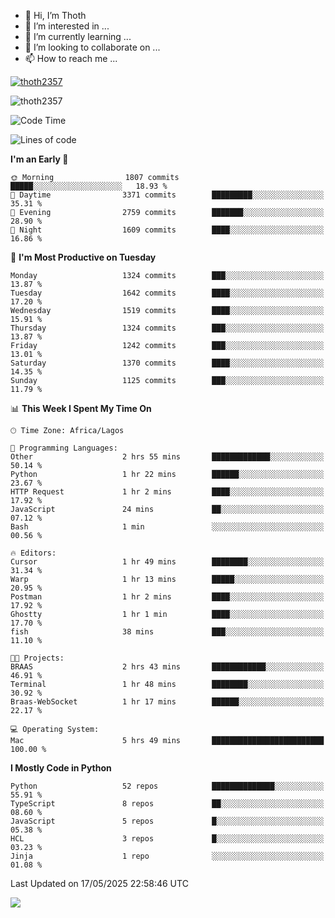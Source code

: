 <!---
thoth2357/thoth2357 is a ✨ special ✨ repository because its `README.md` (this file) appears on your GitHub profile.
You can click the Preview link to take a look at your changes.
--->

- 👋 Hi, I’m Thoth
- 👀 I’m interested in ...
- 🌱 I’m currently learning ...
- 💞️ I’m looking to collaborate on ...
- 📫 How to reach me ...


<p align="left"> <a href="https://github.com/ryo-ma/github-profile-trophy"><img src="https://github-profile-trophy.vercel.app/?username=thoth2357&theme=gruvbox&no-bg=true&no-frame=false&title=MultiLanguage,Commits,Repositories,Stars,Followers,PullRequest,Reviews,Issues" alt="thoth2357" /></a> </p>

<p align="left"> <img src="https://komarev.com/ghpvc/?username=thoth2357&label=Profile%20views&color=0e75b6&style=flat" alt="thoth2357" /> </p>

<!--START_SECTION:waka-->
![Code Time](http://img.shields.io/badge/Code%20Time-3%2C410%20hrs%2045%20mins-blue)

![Lines of code](https://img.shields.io/badge/From%20Hello%20World%20I%27ve%20Written-31.1%20million%20lines%20of%20code-blue)

**I'm an Early 🐤** 

```text
🌞 Morning                1807 commits        █████░░░░░░░░░░░░░░░░░░░░   18.93 % 
🌆 Daytime                3371 commits        █████████░░░░░░░░░░░░░░░░   35.31 % 
🌃 Evening                2759 commits        ███████░░░░░░░░░░░░░░░░░░   28.90 % 
🌙 Night                  1609 commits        ████░░░░░░░░░░░░░░░░░░░░░   16.86 % 
```
📅 **I'm Most Productive on Tuesday** 

```text
Monday                   1324 commits        ███░░░░░░░░░░░░░░░░░░░░░░   13.87 % 
Tuesday                  1642 commits        ████░░░░░░░░░░░░░░░░░░░░░   17.20 % 
Wednesday                1519 commits        ████░░░░░░░░░░░░░░░░░░░░░   15.91 % 
Thursday                 1324 commits        ███░░░░░░░░░░░░░░░░░░░░░░   13.87 % 
Friday                   1242 commits        ███░░░░░░░░░░░░░░░░░░░░░░   13.01 % 
Saturday                 1370 commits        ████░░░░░░░░░░░░░░░░░░░░░   14.35 % 
Sunday                   1125 commits        ███░░░░░░░░░░░░░░░░░░░░░░   11.79 % 
```


📊 **This Week I Spent My Time On** 

```text
🕑︎ Time Zone: Africa/Lagos

💬 Programming Languages: 
Other                    2 hrs 55 mins       █████████████░░░░░░░░░░░░   50.14 % 
Python                   1 hr 22 mins        ██████░░░░░░░░░░░░░░░░░░░   23.67 % 
HTTP Request             1 hr 2 mins         ████░░░░░░░░░░░░░░░░░░░░░   17.92 % 
JavaScript               24 mins             ██░░░░░░░░░░░░░░░░░░░░░░░   07.12 % 
Bash                     1 min               ░░░░░░░░░░░░░░░░░░░░░░░░░   00.56 % 

🔥 Editors: 
Cursor                   1 hr 49 mins        ████████░░░░░░░░░░░░░░░░░   31.34 % 
Warp                     1 hr 13 mins        █████░░░░░░░░░░░░░░░░░░░░   20.95 % 
Postman                  1 hr 2 mins         ████░░░░░░░░░░░░░░░░░░░░░   17.92 % 
Ghostty                  1 hr 1 min          ████░░░░░░░░░░░░░░░░░░░░░   17.70 % 
fish                     38 mins             ███░░░░░░░░░░░░░░░░░░░░░░   11.10 % 

🐱‍💻 Projects: 
BRAAS                    2 hrs 43 mins       ████████████░░░░░░░░░░░░░   46.91 % 
Terminal                 1 hr 48 mins        ████████░░░░░░░░░░░░░░░░░   30.92 % 
Braas-WebSocket          1 hr 17 mins        ██████░░░░░░░░░░░░░░░░░░░   22.17 % 

💻 Operating System: 
Mac                      5 hrs 49 mins       █████████████████████████   100.00 % 
```

**I Mostly Code in Python** 

```text
Python                   52 repos            ██████████████░░░░░░░░░░░   55.91 % 
TypeScript               8 repos             ██░░░░░░░░░░░░░░░░░░░░░░░   08.60 % 
JavaScript               5 repos             █░░░░░░░░░░░░░░░░░░░░░░░░   05.38 % 
HCL                      3 repos             █░░░░░░░░░░░░░░░░░░░░░░░░   03.23 % 
Jinja                    1 repo              ░░░░░░░░░░░░░░░░░░░░░░░░░   01.08 % 
```




 Last Updated on 17/05/2025 22:58:46 UTC
<!--END_SECTION:waka-->
<!--![](http://github-profile-summary-cards.vercel.app/api/cards/profile-details?username=thoth2357&theme=2077)

![](http://github-profile-summary-cards.vercel.app/api/cards/stats?username=thoth2357&theme=2077)![](http://github-profile-summary-cards.vercel.app/api/cards/productive-time?username=thoth2357&theme=2077&utcOffset=8) -->
<img src="https://t.bkit.co/w_6789c39040b80.gif" />
